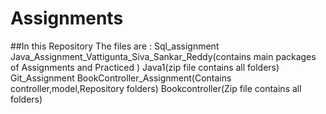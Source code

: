 # Assignments
##In this Repository The files are :
Sql_assignment
Java_Assignment_Vattigunta_Siva_Sankar_Reddy(contains main packages of Assignments and Practiced )
Java1(zip file contains all folders)
Git_Assignment
BookController_Assignment(Contains controller,model,Repository folders)
Bookcontroller(Zip file contains all folders)

